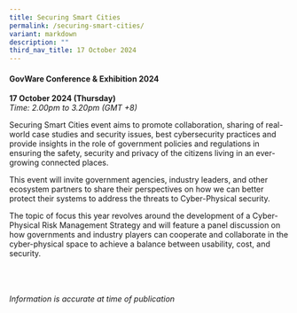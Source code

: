 ```yaml
---
title: Securing Smart Cities
permalink: /securing-smart-cities/
variant: markdown
description: ""
third_nav_title: 17 October 2024
---
```

#### **GovWare Conference &amp; Exhibition 2024**

**17 October 2024 (Thursday)**  
*Time: 2.00pm to 3.20pm (GMT +8)*

Securing Smart Cities event aims to promote collaboration, sharing of real-world case studies and security issues, best cybersecurity practices and provide insights in the role of government policies and regulations in ensuring the safety, security and privacy of the citizens living in an ever-growing connected places.

This event will invite government agencies, industry leaders, and other ecosystem partners to share their perspectives on how we can better protect their systems to address the threats to Cyber-Physical security.

The topic of focus this year revolves around the development of a Cyber-Physical Risk Management Strategy and will feature a panel discussion on how governments and industry players can cooperate and collaborate in the cyber-physical space to achieve a balance between usability, cost, and security.

<br><br><br>
*Information is accurate at time of publication*